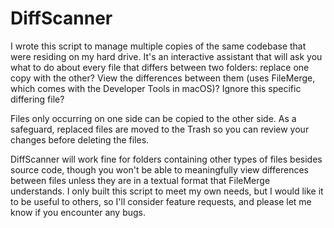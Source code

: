 # DiffScanner
I wrote this script to manage multiple copies of the same codebase that were residing on my hard drive. It's an interactive assistant that will ask you what to do about every file that differs between two folders: replace one copy with the other? View the differences between them (uses FileMerge, which comes with the Developer Tools in macOS)? Ignore this specific differing file?

Files only occurring on one side can be copied to the other side. As a safeguard, replaced files are moved to the Trash so you can review your changes before deleting the files.

DiffScanner will work fine for folders containing other types of files besides source code, though you won't be able to meaningfully view differences between files unless they are in a textual format that FileMerge understands. I only built this script to meet my own needs, but I would like it to be useful to others, so I'll consider feature requests, and please let me know if you encounter any bugs.